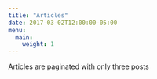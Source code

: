 ```yaml
---
title: "Articles"
date: 2017-03-02T12:00:00-05:00
menu:
  main:
    weight: 1
---
```

Articles are paginated with only three posts